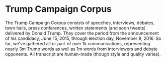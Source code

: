 # Trump Campaign Corpus

The Trump Campaign Corpus consists of speeches, interviews, debates, town halls, press conferences, written statements (and soon tweets) delivered by Donald Trump. They cover the period from the announcement of his candidacy, June 15, 2015, through election day, November 8, 2016. So far, we've gathered all or part of over 1k communications, representing nearly 3m Trump words as well as 1m words from interviewers and debate opponents. All transcript are human-made (though style and quality varies).
